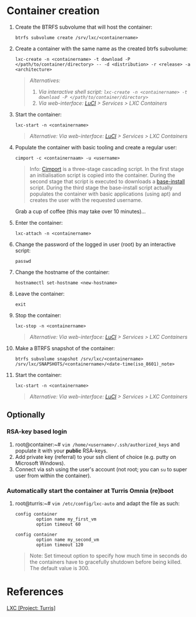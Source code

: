 # Container creation

1. Create the BTRFS subvolume that will host the container:

    ```shell
    btrfs subvolume create /srv/lxc/<containername>
    ```

2. Create a container with the same name as the created btrfs subvolume:

	```shell
    lxc-create -n <containername> -t download -P </path/to/container/directory> -- -d <distribution> -r <release> -a <architecture>
    ```
	> *Alternatives:*
	> 1. *Via interactive shell script: `lxc-create -n <containername> -t download -P </path/to/container/directory>`*
	> 2. *Via web-interface: [LuCI](192.168.1.1/cgi-bin/luci/) > Services > LXC Containers*

3. Start the container:

    ```shell
    lxc-start -n <containername>
    ```

    > *Alternative: Via web-interface: [LuCI](192.168.1.1/cgi-bin/luci/) > Services > LXC Containers*

4. Populate the container with basic tooling and create a regular user:

    ```shell
    cimport -c <containernaam> -u <username>
    ```

    > Info: [Cimport](https://github.com/woosting/cimports) is a three-stage cascading script. In the first stage an initialisation script is copied into the container. During the second stage that script is executed to downloads a [base-install](https://github.com/woosting/baseInst) script. During the third stage the base-install script actually populates the container with basic applications (using apt) and creates the user with the requested username.
    
    Grab a cup of coffee (this may take over 10 minutes)...
    
5. Enter the container:

    ```shell
    lxc-attach -n <containername>
    ```
    
6. Change the password of the logged in user (root) by an interactive script:

    ```shell
    passwd
    ```
    
7. Change the hostname of the container:

    ```shell
    hostnamectl set-hostname <new-hostname>
    ```
    
8. Leave the container:

    ```shell
    exit
    ```

9. Stop the container:

    ```shell
    lxc-stop -n <containername>
    ```
	> *Alternative: Via web-interface: [LuCI](192.168.1.1/cgi-bin/luci/) > Services > LXC Containers*

10. Make a BTRFS snapshot of the container:

    ```shell
    btrfs subvolume snapshot /srv/lxc/<containername> /srv/lxc/SNAPSHOTS/<containername>/<date-time(iso_8601)_note>
    ```

9. Start the container:

    ```shell
    lxc-start -n <containername>
    ```
	> *Alternative: Via web-interface: [LuCI](192.168.1.1/cgi-bin/luci/) > Services > LXC Containers*


## Optionally

### RSA-key based login
1. root@container:~# `vim /home/<username>/.ssh/authorized_keys` and populate it with your **public** RSA-keys.
2. Add private key (referral) to your ssh client of choice (e.g. putty on Microsoft Windows).
3. Connect via ssh using the user's account (not root; you can `su` to super user from within the container).


### Automatically start the container at Turris Omnia (re)boot

1. root@turris:~# `vim /etc/config/lxc-auto` and adapt the file as such:

    ```
    config container
            option name my_first_vm
            option timeout 60

    config container
            option name my_second_vm
            option timeout 120
    ```
    > Note: Set timeout option to specify how much time in seconds do the containers have to gracefully shutdown before being killed. The default value is 300. 


# References

[LXC [Project: Turris]][1]

<!-- REFERENCES -->
[1]:https://www.turris.cz/doc/en/howto/lxc
